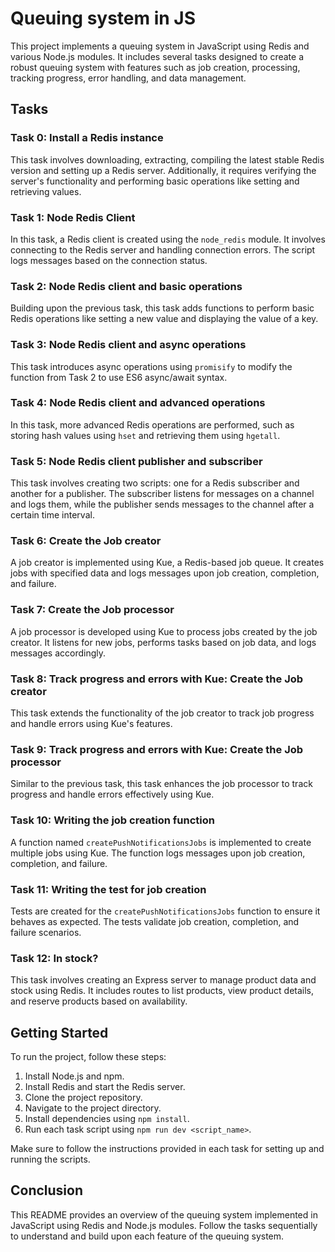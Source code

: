 # Queuing system in JS

This project implements a queuing system in JavaScript using Redis and various Node.js modules. It includes several tasks designed to create a robust queuing system with features such as job creation, processing, tracking progress, error handling, and data management.

## Tasks

### Task 0: Install a Redis instance

This task involves downloading, extracting, compiling the latest stable Redis version and setting up a Redis server. Additionally, it requires verifying the server's functionality and performing basic operations like setting and retrieving values.

### Task 1: Node Redis Client

In this task, a Redis client is created using the `node_redis` module. It involves connecting to the Redis server and handling connection errors. The script logs messages based on the connection status.

### Task 2: Node Redis client and basic operations

Building upon the previous task, this task adds functions to perform basic Redis operations like setting a new value and displaying the value of a key.

### Task 3: Node Redis client and async operations

This task introduces async operations using `promisify` to modify the function from Task 2 to use ES6 async/await syntax.

### Task 4: Node Redis client and advanced operations

In this task, more advanced Redis operations are performed, such as storing hash values using `hset` and retrieving them using `hgetall`.

### Task 5: Node Redis client publisher and subscriber

This task involves creating two scripts: one for a Redis subscriber and another for a publisher. The subscriber listens for messages on a channel and logs them, while the publisher sends messages to the channel after a certain time interval.

### Task 6: Create the Job creator

A job creator is implemented using Kue, a Redis-based job queue. It creates jobs with specified data and logs messages upon job creation, completion, and failure.

### Task 7: Create the Job processor

A job processor is developed using Kue to process jobs created by the job creator. It listens for new jobs, performs tasks based on job data, and logs messages accordingly.

### Task 8: Track progress and errors with Kue: Create the Job creator

This task extends the functionality of the job creator to track job progress and handle errors using Kue's features.

### Task 9: Track progress and errors with Kue: Create the Job processor

Similar to the previous task, this task enhances the job processor to track progress and handle errors effectively using Kue.

### Task 10: Writing the job creation function

A function named `createPushNotificationsJobs` is implemented to create multiple jobs using Kue. The function logs messages upon job creation, completion, and failure.

### Task 11: Writing the test for job creation

Tests are created for the `createPushNotificationsJobs` function to ensure it behaves as expected. The tests validate job creation, completion, and failure scenarios.

### Task 12: In stock?

This task involves creating an Express server to manage product data and stock using Redis. It includes routes to list products, view product details, and reserve products based on availability.

## Getting Started

To run the project, follow these steps:

1. Install Node.js and npm.
2. Install Redis and start the Redis server.
3. Clone the project repository.
4. Navigate to the project directory.
5. Install dependencies using `npm install`.
6. Run each task script using `npm run dev <script_name>`.

Make sure to follow the instructions provided in each task for setting up and running the scripts.

## Conclusion

This README provides an overview of the queuing system implemented in JavaScript using Redis and Node.js modules. Follow the tasks sequentially to understand and build upon each feature of the queuing system.